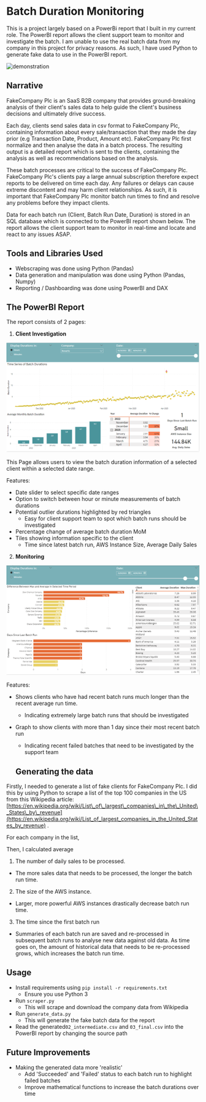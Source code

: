 # Batch Duration Monitoring

This is a project largely based on a PowerBi report that I built in my current role. The PowerBI report allows the client support team to monitor and investigate the batch.
I am unable to use the real batch data from my company in this project for privacy reasons. As such, I have used Python to generate fake data to use in the PowerBI report.


![demonstration](demo/Demo.gif)
## Narrative

FakeCompany Plc is an SaaS B2B company that provides ground-breaking analysis of their client's sales data to help guide the client's business decisions and ultimately drive success.

Each day, clients send sales data in csv format to FakeCompany Plc, containing information about every sale/transaction that they made the day prior (e.g Transaction Date, Product, Amount etc). FakeCompany Plc first normalize and then analyse the data in a batch process. The resulting output is a detailed report which is sent to the clients, containing the analysis as well as recommendations based on the analysis.

These batch processes are critical to the success of FakeCompany Plc. FakeCompany Plc's clients pay a large annual subscription therefore expect reports to be delivered on time each day. Any failures or delays can cause extreme discontent and may harm client relationships. As such, it is important that FakeCompany Plc monitor batch run times to find and resolve any problems before they impact clients.

Data for each batch run (Client, Batch Run Date, Duration) is stored in an SQL database which is connected to the PowerBI report shown below. The report allows the client support team to monitor in real-time and locate and react to any issues ASAP.

## Tools and Libraries Used

- Webscraping was done using Python (Pandas)
- Data generation and manipulation was done using Python (Pandas, Numpy)
- Reporting / Dashboarding was done using PowerBI and DAX

## The PowerBI Report 

The report consists of 2 pages:

1. **Client Investigation**

![Client Investigation Page](demo/client_investigation.png)

This Page allows users to view the batch duration information of a selected client within a selected date range.

Features:

- Date slider to select specific date ranges
- Option to switch between hour or minute measurements of batch durations
- Potential outlier durations highlighted by red triangles
  - Easy for client support team to spot which batch runs should be investigated
- Percentage change of average batch duration MoM
- Tiles showing information specific to the client
  - Time since latest batch run, AWS Instance Size, Average Daily Sales

2. **Monitoring**

![Monitoring Page](demo/monitoring.png)

Features:

- Shows clients who have had recent batch runs much longer than the recent average run time.
  - Indicating extremely large batch runs that should be investigated
- Graph to show clients with more than 1 day since their most recent batch run
  - Indicating recent failed batches that need to be investigated by the support team

  ## Generating the data

Firstly, I needed to generate a list of fake clients for FakeCompany Plc. I did this by using Python to scrape a list of the top 100 companies in the US from this Wikipedia article: [https://en.wikipedia.org/wiki/List\_of\_largest\_companies\_in\_the\_United\_States\_by\_revenue](https://en.wikipedia.org/wiki/List_of_largest_companies_in_the_United_States_by_revenue) .

For each company in the list,

Then, I calculated average

1. The number of daily sales to be processed.

- The more sales data that needs to be processed, the longer the batch run time.

2. The size of the AWS instance.

- Larger, more powerful AWS instances drastically decrease batch run time.

3. The time since the first batch run

- Summaries of each batch run are saved and re-processed in subsequent batch runs to analyse new data against old data. As time goes on, the amount of historical data that needs to be re-processed grows, which increases the batch run time.

## Usage

- Install requirements using ```pip install -r requirements.txt```
  - Ensure you use Python 3
- Run ```scraper.py```
  - This will scrape and download the company data from Wikipedia
- Run ```generate_data.py```
  - This will generate the fake batch data for the report
- Read the generated```02_intermediate.csv``` and ```03_final.csv``` into the PowerBI report by changing the source path

## Future Improvements

- Making the generated data more 'realistic'
  - Add 'Succeeded' and 'Failed' status to each batch run to highlight failed batches
  - Improve mathematical functions to increase the batch durations over time

